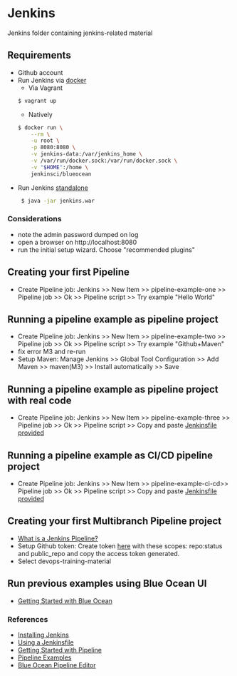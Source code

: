 # Jenkins
Jenkins folder containing jenkins-related material

## Requirements
- Github account
- Run Jenkins via [docker](https://docs.docker.com/engine/installation/linux/docker-ce/ubuntu/)
    - Via Vagrant
    ```sh
    $ vagrant up
    ```
    - Natively
    ```sh
    $ docker run \
        --rm \
        -u root \
        -p 8080:8080 \
        -v jenkins-data:/var/jenkins_home \
        -v /var/run/docker.sock:/var/run/docker.sock \
        -v "$HOME":/home \
        jenkinsci/blueocean
    ```  
- Run Jenkins [standalone](http://mirrors.seville-jam.es/jenkins/war-stable/2.73.3/jenkins.war)
   ```sh
    $ java -jar jenkins.war
    ``` 
### Considerations

- note the admin password dumped on log
- open a browser on http://localhost:8080
- run the initial setup wizard. Choose "recommended plugins"

## Creating your first Pipeline

- Create Pipeline job: Jenkins >> New Item >> pipeline-example-one >> Pipeline job >> Ok >> Pipeline script >> Try example "Hello World"

## Running a pipeline example as pipeline project

- Create Pipeline job: Jenkins >> New Item >> pipeline-example-two >> Pipeline job >> Ok >> Pipeline script >> Try example "Github+Maven"
- fix error M3 and re-run
- Setup Maven: Manage Jenkins >> Global Tool Configuration >> Add Maven >> maven(M3) >>  Install automatically >> Save

## Running a pipeline example as pipeline project with real code

- Create Pipeline job: Jenkins >> New Item >> pipeline-example-three >> Pipeline job >> Ok >> Pipeline script >> Copy and paste [Jenkinsfile provided](https://github.com/cmcornejocrespo/devops-training-material/blob/develop/jenkins/Jenkinsfile)

## Running a pipeline example as CI/CD pipeline project

- Create Pipeline job: Jenkins >> New Item >> pipeline-example-ci-cd>> Pipeline job >> Ok >> Pipeline script >> Copy and paste [Jenkinsfile provided](https://github.com/atSistemas/devops-training-material/blob/master/jenkins/Jenkinsfile.complete.pipeline)

## Creating your first Multibranch Pipeline project

- [What is a Jenkins Pipeline?](https://jenkins.io/doc/pipeline/tour/hello-world/)
- Setup Github token: Create token [here](https://github.com/settings/tokens) with these scopes: repo:status and public_repo and copy the access token generated.
- Select devops-training-material

## Run previous examples using Blue Ocean UI

- [Getting Started with Blue Ocean](https://jenkins.io/doc/book/blueocean/getting-started/)

### References
- [Installing Jenkins](https://jenkins.io/doc/book/installing/)
- [Using a Jenkinsfile](https://jenkins.io/doc/book/pipeline/jenkinsfile/#using-a-jenkinsfile) 
- [Getting Started with Pipeline](https://jenkins.io/doc/book/pipeline/getting-started/#getting-started-with-pipeline) 
- [Pipeline Examples](https://jenkins.io/doc/pipeline/examples/#pipeline-examples) 
- [Blue Ocean Pipeline Editor](https://github.com/jenkinsci/blueocean-plugin/tree/master/blueocean-pipeline-editor)